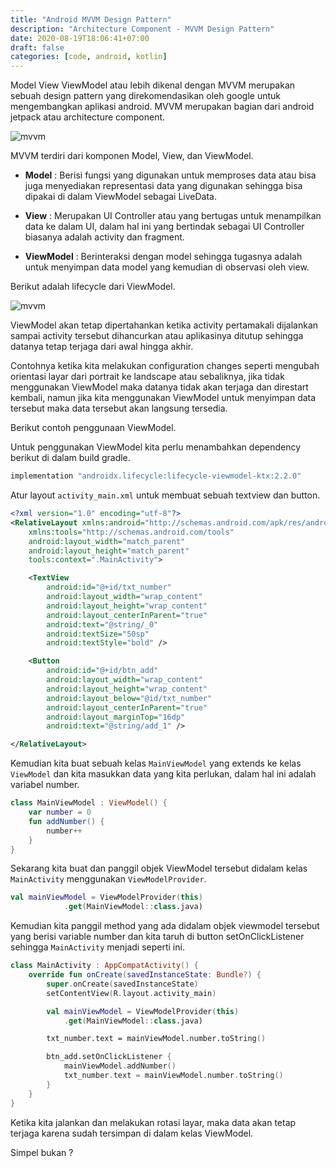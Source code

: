 ```yaml
---
title: "Android MVVM Design Pattern"
description: "Architecture Component - MVVM Design Pattern"
date: 2020-08-19T18:06:41+07:00
draft: false
categories: [code, android, kotlin]
---
```


Model View ViewModel atau lebih dikenal dengan MVVM merupakan sebuah design pattern yang direkomendasikan oleh google untuk mengembangkan aplikasi android. MVVM merupakan bagian dari android jetpack atau architecture component.

![mvvm](/uploads/mvvm.png)

MVVM terdiri dari komponen Model, View, dan ViewModel.

* **Model** : Berisi fungsi yang digunakan untuk memproses data atau bisa juga menyediakan representasi data yang digunakan sehingga bisa dipakai di dalam ViewModel sebagai LiveData.

* **View** : Merupakan UI Controller atau yang bertugas untuk menampilkan data ke dalam UI, dalam hal ini yang bertindak sebagai UI Controller biasanya adalah activity dan fragment.

* **ViewModel** : Berinteraksi dengan model sehingga tugasnya adalah untuk menyimpan data model yang kemudian di observasi oleh view.

Berikut adalah lifecycle dari ViewModel.

![mvvm](/uploads/mvvm-lifecycle.jpg)

ViewModel akan tetap dipertahankan ketika activity pertamakali dijalankan sampai activity tersebut dihancurkan atau aplikasinya ditutup sehingga datanya tetap terjaga dari awal hingga akhir.

Contohnya ketika kita melakukan configuration changes seperti mengubah orientasi layar dari portrait ke landscape atau sebaliknya, jika tidak menggunakan ViewModel maka datanya tidak akan terjaga dan direstart kembali, namun jika kita menggunakan ViewModel untuk menyimpan data tersebut maka data tersebut akan langsung tersedia.

Berikut contoh penggunaan ViewModel.

Untuk penggunakan ViewModel kita perlu menambahkan dependency berikut di dalam build gradle.

```java
implementation "androidx.lifecycle:lifecycle-viewmodel-ktx:2.2.0"
```

Atur layout `activity_main.xml` untuk membuat sebuah textview dan button.

```xml
<?xml version="1.0" encoding="utf-8"?>
<RelativeLayout xmlns:android="http://schemas.android.com/apk/res/android"
    xmlns:tools="http://schemas.android.com/tools"
    android:layout_width="match_parent"
    android:layout_height="match_parent"
    tools:context=".MainActivity">

    <TextView
        android:id="@+id/txt_number"
        android:layout_width="wrap_content"
        android:layout_height="wrap_content"
        android:layout_centerInParent="true"
        android:text="@string/_0"
        android:textSize="50sp"
        android:textStyle="bold" />

    <Button
        android:id="@+id/btn_add"
        android:layout_width="wrap_content"
        android:layout_height="wrap_content"
        android:layout_below="@id/txt_number"
        android:layout_centerInParent="true"
        android:layout_marginTop="16dp"
        android:text="@string/add_1" />

</RelativeLayout>
```

Kemudian kita buat sebuah kelas `MainViewModel` yang extends ke kelas `ViewModel` dan kita masukkan data yang kita perlukan, dalam hal ini adalah variabel number.

```kotlin
class MainViewModel : ViewModel() {
    var number = 0
    fun addNumber() {
        number++
    }
}
```

Sekarang kita buat dan panggil objek ViewModel tersebut didalam kelas `MainActivity` menggunakan `ViewModelProvider`.

```kotlin
val mainViewModel = ViewModelProvider(this)
            .get(MainViewModel::class.java)
```

Kemudian kita panggil method yang ada didalam objek viewmodel tersebut yang berisi variable number dan kita taruh di button setOnClickListener sehingga `MainActivity` menjadi seperti ini.

```kotlin
class MainActivity : AppCompatActivity() {
    override fun onCreate(savedInstanceState: Bundle?) {
        super.onCreate(savedInstanceState)
        setContentView(R.layout.activity_main)

        val mainViewModel = ViewModelProvider(this)
            .get(MainViewModel::class.java)

        txt_number.text = mainViewModel.number.toString()

        btn_add.setOnClickListener {
            mainViewModel.addNumber()
            txt_number.text = mainViewModel.number.toString()
        }
    }
}
```

Ketika kita jalankan dan melakukan rotasi layar, maka data akan tetap terjaga karena sudah tersimpan di dalam kelas ViewModel.

Simpel bukan ?